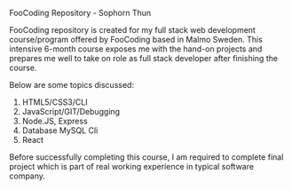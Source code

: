 FooCoding Repository - Sophorn Thun

FooCoding repository is created for my full stack web development course/program offered by FooCoding based in Malmo Sweden. This intensive 6-month course exposes me with the hand-on projects and prepares me well to take on role as full stack developer after finishing the course. 

Below are some topics discussed:
1. HTML5/CSS3/CLI
2. JavaScript/GIT/Debugging
3. Node.JS, Express
4. Database MySQL Cli
5. React

Before successfully completing this course, I am required to complete final project which is part of real working experience in typical software company. 
